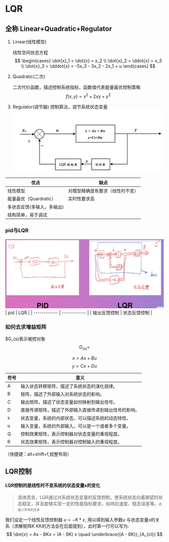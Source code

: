 # LQR
## 全称 Linear+Quadratic+Regulator
1. Linear(线性模型)

   线性空间状态方程
$$
\begin{cases}
\dot{x}_1 = \dot{x} = x_2 \\
\dot{x}_2 = \ddot{x} = x_3 \\
\dot{x}_3 = \dddot{x} = -5x_3 - 3x_2 - 2x_1 + u
\end{cases}
$$
2. Quadratic(二次)

   二次代价函数，描述控制系统指标，函数值代表能量最优控制策略
$$
f(x,y)=x^2+2xy+y^2
$$
3. Regulator(调节器)
   控制算法，调节系统状态变量
![alt text](image.png)

| 优点                       | 缺点                             |
| -------------------------- | -------------------------------- |
| 线性模型                   | 对模型精确度有要求（线性时不变） |
| 能量最优（Quardratic）     | 实时性要求高                     |
| 多状态反馈(多输入，多输出) |
| 结构简单，易于调试         |

### pid与LQR
![alt text](image-1.png)
| pid          | LQR          |
| ------------ | ------------ |
| 输出反馈控制 | 状态反馈控制 |
### 如何去求增益矩阵


$G_(s)表示被控对象
$$
G_(s)= 
$$





$$
x=Ax+Bu
$$
$$
y=Cx+Du
$$

| 符号 | 意义                                                   |
| ---- | ------------------------------------------------------ |
| A    | 输入状态转移矩阵，描述了系统状态的演化规律。           |
| B    | 矩阵，描述了外部输入对系统状态的影响。                 |
| C    | 输出矩阵，描述了状态变量如何映射到输出信号。           |
| D    | 直接传递矩阵，描述了外部输入直接传递到输出信号的影响。 |
| x    | 状态变量，系统的内部状态，可以描述系统的动态特性。     |
| u    | 输入变量，系统的外部输入，可以是一个或者多个变量。     |
| Q    | 控制效果矩阵，表示控制器对状态变量的重视程度。         |
| R    | 状态效果矩阵，表示控制器对控制输入的重视程度。         |
（快捷键：alt+shift+f,规整布局）
## LQR控制
#### LQR控制的是线性时不变系统的状态变量x的变化
>具体而言，LQR通过对系统状态变量的反馈控制，使系统状态向着期望的状态稳定，并且能够实现一定的性能指标要求，如响应速度、稳态误差等。<font size="1">这是小字号的文本</font>

我们设定一个线性反馈控制器
$u = −K*x$, 
用以得到输入参数$u$ 与状态变量$x$的关系（求解矩阵K KK的方法会在后面提到），此时第一行可以写为:
$$
\dot{x} = Ax - BKx = (A - BK) x \quad \underbrace{(A - BK)}_{A_{cl}}
$$



